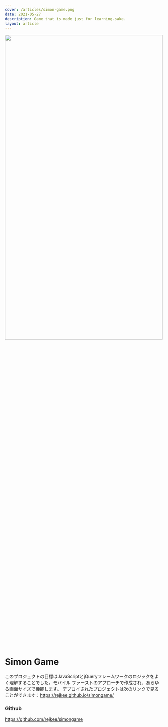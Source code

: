 ```yaml
---
cover: /articles/simon-game.png
date: 2021-05-27
description: Game that is made just for learning-sake.
layout: article
---
```


<img src="https://res.cloudinary.com/depof5k63/image/upload/v1622962698/Untitled_design_2_cyqlfz.png" width="100%" height="50%">

# Simon Game

このプロジェクトの目標はJavaScriptとjQueryフレームワークのロジックをよく理解することでした。モバイル ファーストのアプローチで作成され、あらゆる画面サイズで機能します。 デプロイされたプロジェクトは次のリンクで見ることができます：https://rejkee.github.io/simongame/

### Github
https://github.com/rejkee/simongame